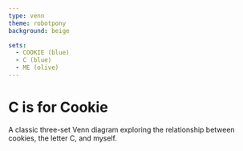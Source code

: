 ```yaml
---
type: venn
theme: robotpony
background: beige

sets:
  - COOKIE (blue)
  - C (blue)
  - ME (olive)
---
```


# C is for Cookie

A classic three-set Venn diagram exploring the relationship between cookies, the letter C, and myself.